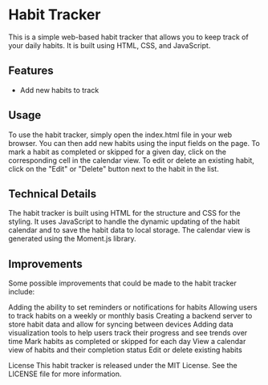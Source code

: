 # Habit Tracker
This is a simple web-based habit tracker that allows you to keep track of your daily habits. It is built using HTML, CSS, and JavaScript.

## Features
- Add new habits to track


## Usage
To use the habit tracker, simply open the index.html file in your web browser. You can then add new habits using the input fields on the page. To mark a habit as completed or skipped for a given day, click on the corresponding cell in the calendar view. To edit or delete an existing habit, click on the "Edit" or "Delete" button next to the habit in the list.

## Technical Details
The habit tracker is built using HTML for the structure and CSS for the styling. It uses JavaScript to handle the dynamic updating of the habit calendar and to save the habit data to local storage. The calendar view is generated using the Moment.js library.

## Improvements
Some possible improvements that could be made to the habit tracker include:

Adding the ability to set reminders or notifications for habits
Allowing users to track habits on a weekly or monthly basis
Creating a backend server to store habit data and allow for syncing between devices
Adding data visualization tools to help users track their progress and see trends over time
Mark habits as completed or skipped for each day
View a calendar view of habits and their completion status
Edit or delete existing habits


License
This habit tracker is released under the MIT License. See the LICENSE file for more information.
